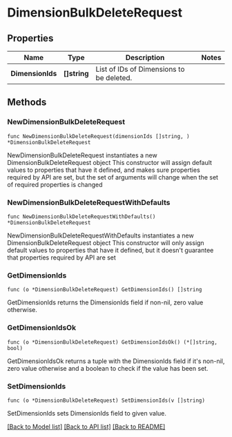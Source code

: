 # DimensionBulkDeleteRequest

## Properties

Name | Type | Description | Notes
------------ | ------------- | ------------- | -------------
**DimensionIds** | **[]string** | List of IDs of Dimensions to be deleted. | 

## Methods

### NewDimensionBulkDeleteRequest

`func NewDimensionBulkDeleteRequest(dimensionIds []string, ) *DimensionBulkDeleteRequest`

NewDimensionBulkDeleteRequest instantiates a new DimensionBulkDeleteRequest object
This constructor will assign default values to properties that have it defined,
and makes sure properties required by API are set, but the set of arguments
will change when the set of required properties is changed

### NewDimensionBulkDeleteRequestWithDefaults

`func NewDimensionBulkDeleteRequestWithDefaults() *DimensionBulkDeleteRequest`

NewDimensionBulkDeleteRequestWithDefaults instantiates a new DimensionBulkDeleteRequest object
This constructor will only assign default values to properties that have it defined,
but it doesn't guarantee that properties required by API are set

### GetDimensionIds

`func (o *DimensionBulkDeleteRequest) GetDimensionIds() []string`

GetDimensionIds returns the DimensionIds field if non-nil, zero value otherwise.

### GetDimensionIdsOk

`func (o *DimensionBulkDeleteRequest) GetDimensionIdsOk() (*[]string, bool)`

GetDimensionIdsOk returns a tuple with the DimensionIds field if it's non-nil, zero value otherwise
and a boolean to check if the value has been set.

### SetDimensionIds

`func (o *DimensionBulkDeleteRequest) SetDimensionIds(v []string)`

SetDimensionIds sets DimensionIds field to given value.



[[Back to Model list]](../README.md#documentation-for-models) [[Back to API list]](../README.md#documentation-for-api-endpoints) [[Back to README]](../README.md)


